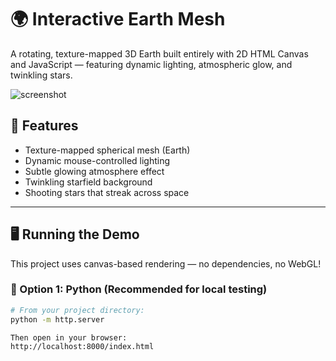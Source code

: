 # 🌍 Interactive Earth Mesh

A rotating, texture-mapped 3D Earth built entirely with 2D HTML Canvas and JavaScript — featuring dynamic lighting, atmospheric glow, and twinkling stars.

![screenshot](preview.png)

## 🚀 Features

- Texture-mapped spherical mesh (Earth)
- Dynamic mouse-controlled lighting
- Subtle glowing atmosphere effect
- Twinkling starfield background
- Shooting stars that streak across space

---

## 🖥️ Running the Demo

This project uses canvas-based rendering — no dependencies, no WebGL!

### 🔧 Option 1: Python (Recommended for local testing)

```bash
# From your project directory:
python -m http.server

Then open in your browser:
http://localhost:8000/index.html
